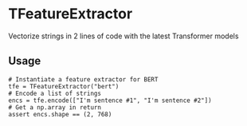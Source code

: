 # TFeatureExtractor

Vectorize strings in 2 lines of code with the latest Transformer models

## Usage


```
# Instantiate a feature extractor for BERT
tfe = TFeatureExtractor("bert")
# Encode a list of strings
encs = tfe.encode(["I'm sentence #1", "I'm sentence #2"])
# Get a np.array in return
assert encs.shape == (2, 768)
```